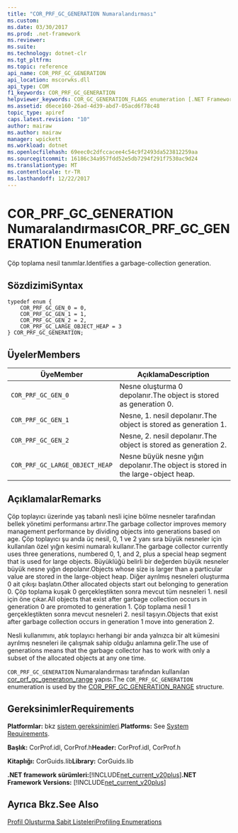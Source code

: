 ```yaml
---
title: "COR_PRF_GC_GENERATION Numaralandırması"
ms.custom: 
ms.date: 03/30/2017
ms.prod: .net-framework
ms.reviewer: 
ms.suite: 
ms.technology: dotnet-clr
ms.tgt_pltfrm: 
ms.topic: reference
api_name: COR_PRF_GC_GENERATION
api_location: mscorwks.dll
api_type: COM
f1_keywords: COR_PRF_GC_GENERATION
helpviewer_keywords: COR_GC_GENERATION_FLAGS enumeration [.NET Framework profiling]
ms.assetid: d6ece160-26ad-4d39-abd7-05acd6f78c48
topic_type: apiref
caps.latest.revision: "10"
author: mairaw
ms.author: mairaw
manager: wpickett
ms.workload: dotnet
ms.openlocfilehash: 69eec0c2dfccacee4c54c9f2493da523812259aa
ms.sourcegitcommit: 16186c34a957fdd52e5db7294f291f7530ac9d24
ms.translationtype: MT
ms.contentlocale: tr-TR
ms.lasthandoff: 12/22/2017
---
```

# <a name="corprfgcgeneration-enumeration"></a><span data-ttu-id="66118-102">COR_PRF_GC_GENERATION Numaralandırması</span><span class="sxs-lookup"><span data-stu-id="66118-102">COR_PRF_GC_GENERATION Enumeration</span></span>
<span data-ttu-id="66118-103">Çöp toplama nesil tanımlar.</span><span class="sxs-lookup"><span data-stu-id="66118-103">Identifies a garbage-collection generation.</span></span>  
  
## <a name="syntax"></a><span data-ttu-id="66118-104">Sözdizimi</span><span class="sxs-lookup"><span data-stu-id="66118-104">Syntax</span></span>  
  
```  
typedef enum {  
    COR_PRF_GC_GEN_0 = 0,  
    COR_PRF_GC_GEN_1 = 1,  
    COR_PRF_GC_GEN_2 = 2,  
    COR_PRF_GC_LARGE_OBJECT_HEAP = 3  
} COR_PRF_GC_GENERATION;  
```  
  
## <a name="members"></a><span data-ttu-id="66118-105">Üyeler</span><span class="sxs-lookup"><span data-stu-id="66118-105">Members</span></span>  
  
|<span data-ttu-id="66118-106">Üye</span><span class="sxs-lookup"><span data-stu-id="66118-106">Member</span></span>|<span data-ttu-id="66118-107">Açıklama</span><span class="sxs-lookup"><span data-stu-id="66118-107">Description</span></span>|  
|------------|-----------------|  
|`COR_PRF_GC_GEN_0`|<span data-ttu-id="66118-108">Nesne oluşturma 0 depolanır.</span><span class="sxs-lookup"><span data-stu-id="66118-108">The object is stored as generation 0.</span></span>|  
|`COR_PRF_GC_GEN_1`|<span data-ttu-id="66118-109">Nesne, 1. nesil depolanır.</span><span class="sxs-lookup"><span data-stu-id="66118-109">The object is stored as generation 1.</span></span>|  
|`COR_PRF_GC_GEN_2`|<span data-ttu-id="66118-110">Nesne, 2. nesil depolanır.</span><span class="sxs-lookup"><span data-stu-id="66118-110">The object is stored as generation 2.</span></span>|  
|`COR_PRF_GC_LARGE_OBJECT_HEAP`|<span data-ttu-id="66118-111">Nesne büyük nesne yığın depolanır.</span><span class="sxs-lookup"><span data-stu-id="66118-111">The object is stored in the large-object heap.</span></span>|  
  
## <a name="remarks"></a><span data-ttu-id="66118-112">Açıklamalar</span><span class="sxs-lookup"><span data-stu-id="66118-112">Remarks</span></span>  
 <span data-ttu-id="66118-113">Çöp toplayıcı üzerinde yaş tabanlı nesli içine bölme nesneler tarafından bellek yönetimi performansı artırır.</span><span class="sxs-lookup"><span data-stu-id="66118-113">The garbage collector improves memory management performance by dividing objects into generations based on age.</span></span> <span data-ttu-id="66118-114">Çöp toplayıcı şu anda üç nesil, 0, 1 ve 2 yanı sıra büyük nesneler için kullanılan özel yığın kesimi numaralı kullanır.</span><span class="sxs-lookup"><span data-stu-id="66118-114">The garbage collector currently uses three generations, numbered 0, 1, and 2, plus a special heap segment that is used for large objects.</span></span> <span data-ttu-id="66118-115">Büyüklüğü belirli bir değerden büyük nesneler büyük nesne yığın depolanır.</span><span class="sxs-lookup"><span data-stu-id="66118-115">Objects whose size is larger than a particular value are stored in the large-object heap.</span></span> <span data-ttu-id="66118-116">Diğer ayrılmış nesneleri oluşturma 0 ait çıkışı başlatın.</span><span class="sxs-lookup"><span data-stu-id="66118-116">Other allocated objects start out belonging to generation 0.</span></span> <span data-ttu-id="66118-117">Çöp toplama kuşak 0 gerçekleştikten sonra mevcut tüm nesneleri 1. nesil için öne çıkar.</span><span class="sxs-lookup"><span data-stu-id="66118-117">All objects that exist after garbage collection occurs in generation 0 are promoted to generation 1.</span></span> <span data-ttu-id="66118-118">Çöp toplama nesil 1 gerçekleştikten sonra mevcut nesneleri 2. nesil taşıyın.</span><span class="sxs-lookup"><span data-stu-id="66118-118">Objects that exist after garbage collection occurs in generation 1 move into generation 2.</span></span>  
  
 <span data-ttu-id="66118-119">Nesli kullanımını, atık toplayıcı herhangi bir anda yalnızca bir alt kümesini ayrılmış nesneleri ile çalışmak sahip olduğu anlamına gelir.</span><span class="sxs-lookup"><span data-stu-id="66118-119">The use of generations means that the garbage collector has to work with only a subset of the allocated objects at any one time.</span></span>  
  
 <span data-ttu-id="66118-120">`COR_PRF_GC_GENERATION` Numaralandırması tarafından kullanılan [cor_prf_gc_generatıon_range](../../../../docs/framework/unmanaged-api/profiling/cor-prf-gc-generation-range-structure.md) yapısı.</span><span class="sxs-lookup"><span data-stu-id="66118-120">The `COR_PRF_GC_GENERATION` enumeration is used by the [COR_PRF_GC_GENERATION_RANGE](../../../../docs/framework/unmanaged-api/profiling/cor-prf-gc-generation-range-structure.md) structure.</span></span>  
  
## <a name="requirements"></a><span data-ttu-id="66118-121">Gereksinimler</span><span class="sxs-lookup"><span data-stu-id="66118-121">Requirements</span></span>  
 <span data-ttu-id="66118-122">**Platformlar:** bkz [sistem gereksinimleri](../../../../docs/framework/get-started/system-requirements.md).</span><span class="sxs-lookup"><span data-stu-id="66118-122">**Platforms:** See [System Requirements](../../../../docs/framework/get-started/system-requirements.md).</span></span>  
  
 <span data-ttu-id="66118-123">**Başlık:** CorProf.idl, CorProf.h</span><span class="sxs-lookup"><span data-stu-id="66118-123">**Header:** CorProf.idl, CorProf.h</span></span>  
  
 <span data-ttu-id="66118-124">**Kitaplığı:** CorGuids.lib</span><span class="sxs-lookup"><span data-stu-id="66118-124">**Library:** CorGuids.lib</span></span>  
  
 <span data-ttu-id="66118-125">**.NET framework sürümleri:**[!INCLUDE[net_current_v20plus](../../../../includes/net-current-v20plus-md.md)]</span><span class="sxs-lookup"><span data-stu-id="66118-125">**.NET Framework Versions:** [!INCLUDE[net_current_v20plus](../../../../includes/net-current-v20plus-md.md)]</span></span>  
  
## <a name="see-also"></a><span data-ttu-id="66118-126">Ayrıca Bkz.</span><span class="sxs-lookup"><span data-stu-id="66118-126">See Also</span></span>  
 [<span data-ttu-id="66118-127">Profil Oluşturma Sabit Listeleri</span><span class="sxs-lookup"><span data-stu-id="66118-127">Profiling Enumerations</span></span>](../../../../docs/framework/unmanaged-api/profiling/profiling-enumerations.md)
